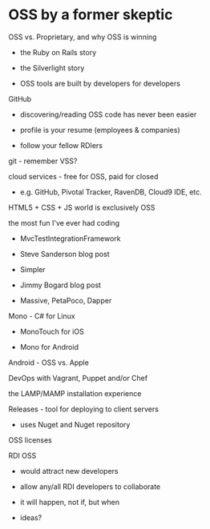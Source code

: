# OSS by a former skeptic

OSS vs. Proprietary, and why OSS is winning

* the Ruby on Rails story

* the Silverlight story

* OSS tools are built by developers for developers

GitHub 

* discovering/reading OSS code has never been easier

* profile is your resume (employees & companies)

* follow your fellow RDIers

git - remember VSS?

cloud services - free for OSS, paid for closed

* e.g. GitHub, Pivotal Tracker, RavenDB, Cloud9 IDE, etc.

HTML5 + CSS + JS world is exclusively OSS

the most fun I've ever had coding

* MvcTestIntegrationFramework

* Steve Sanderson blog post

* Simpler

* Jimmy Bogard blog post

* Massive, PetaPoco, Dapper

Mono - C# for Linux

* MonoTouch for iOS

* Mono for Android

Android - OSS vs. Apple

DevOps with Vagrant, Puppet and/or Chef

the LAMP/MAMP installation experience

Releases - tool for deploying to client servers

* uses Nuget and Nuget repository

OSS licenses

RDI OSS

* would attract new developers

* allow any/all RDI developers to collaborate

* it will happen, not if, but when

* ideas?
